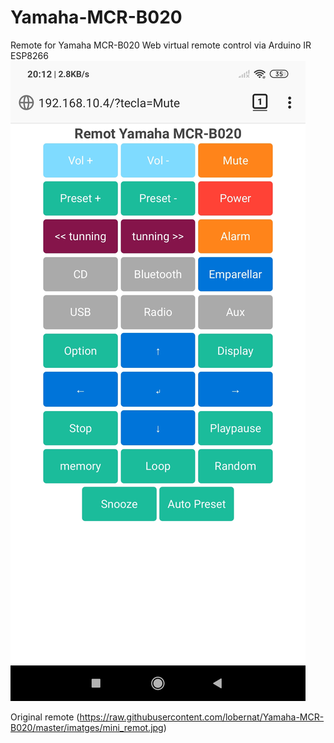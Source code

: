 # Yamaha-MCR-B020
 Remote for Yamaha MCR-B020
 Web virtual remote control via Arduino IR ESP8266
![Main screeen](https://raw.githubusercontent.com/lobernat/Yamaha-MCR-B020/master/imatges/comandament_captura_pantalla.jpg)

Original remote
(https://raw.githubusercontent.com/lobernat/Yamaha-MCR-B020/master/imatges/mini_remot.jpg)
